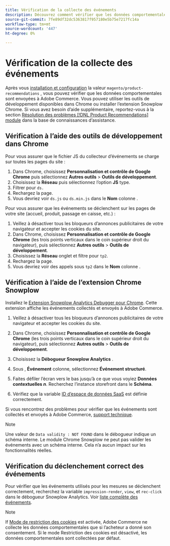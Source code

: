 ```yaml
---
title: Vérification de la collecte des événements
description: Découvrez comment vérifier que les données comportementales sont envoyées à Adobe Commerce.
source-git-commit: 7fe89df32dc5363817f957180e5b75e7217fc14a
workflow-type: tm+mt
source-wordcount: '447'
ht-degree: 0%

---
```


# Vérification de la collecte des événements

Après vous [installation et configuration](install-configure.md) la valeur `magento/product-recommendations` , vous pouvez vérifier que les données comportementales sont envoyées à Adobe Commerce. Vous pouvez utiliser les outils de développement disponibles dans Chrome ou installer l’extension Snowplow Chrome. Si vous avez besoin d’aide supplémentaire, reportez-vous à la section [Résolution des problèmes [!DNL Product Recommendations] module](https://support.magento.com/hc/en-us/articles/360042224851) dans la base de connaissances d’assistance.

## Vérification à l’aide des outils de développement dans Chrome

Pour vous assurer que le fichier JS du collecteur d’événements se charge sur toutes les pages du site :

1. Dans Chrome, choisissez **Personnalisation et contrôle de Google Chrome** puis sélectionnez **Autres outils** > **Outils de développement**.
1. Choisissez la **Réseau** puis sélectionnez l’option **JS** type.
1. Filtrer pour `ds.`
1. Rechargez la page.
1. Vous devriez voir `ds.js` ou `ds.min.js` dans le **Nom** colonne .

Pour vous assurer que les événements se déclenchent sur les pages de votre site (accueil, produit, passage en caisse, etc.) :

1. Veillez à désactiver tous les bloqueurs d’annonces publicitaires de votre navigateur et accepter les cookies du site.
1. Dans Chrome, choisissez **Personnalisation et contrôle de Google Chrome** (les trois points verticaux dans le coin supérieur droit du navigateur), puis sélectionnez **Autres outils** > **Outils de développement**.
1. Choisissez la **Réseau** onglet et filtre pour `tp2`.
1. Rechargez la page.
1. Vous devriez voir des appels sous `tp2` dans le **Nom** colonne .

## Vérification à l’aide de l’extension Chrome Snowplow

Installez le [Extension Snowplow Analytics Debugger pour Chrome](https://chrome.google.com/webstore/detail/snowplow-analytics-debugg/jbnlcgeengmijcghameodeaenefieedm). Cette extension affiche les événements collectés et envoyés à Adobe Commerce.

1. Veillez à désactiver tous les bloqueurs d’annonces publicitaires de votre navigateur et accepter les cookies du site.

1. Dans Chrome, choisissez **Personnalisation et contrôle de Google Chrome** (les trois points verticaux dans le coin supérieur droit du navigateur), puis sélectionnez **Autres outils** > **Outils de développement**.

1. Choisissez la **Débogueur Snowplow Analytics** .

1. Sous , **Événement** colonne, sélectionnez **Événement structuré**.

1. Faites défiler l’écran vers le bas jusqu’à ce que vous voyiez **Données contextuelles _n_**. Recherchez l’instance storefront dans le **Schéma**.

1. Vérifiez que la variable [ID d’espace de données SaaS](https://docs.magento.com/user-guide/configuration/services/saas.html) est définie correctement.

Si vous rencontrez des problèmes pour vérifier que les événements sont collectés et envoyés à Adobe Commerce, [support technique](https://support.magento.com/hc/en-us).

>[!NOTE]
>
> Une valeur de `Data validity : NOT FOUND` dans le débogueur indique un schéma interne. Le module Chrome Snowplow ne peut pas valider les événements avec un schéma interne. Cela n’a aucun impact sur les fonctionnalités réelles.

## Vérification du déclenchement correct des événements

Pour vérifier que les événements utilisés pour les mesures se déclenchent correctement, recherchez la variable `impression-render`, `view`, et `rec-click` dans le débogueur Snowplow Analytics. Voir [liste complète des événements](https://devdocs.magento.com/recommendations/events.html).

>[!NOTE]
>
> If [Mode de restriction des cookies](https://docs.magento.com/user-guide/stores/compliance-cookie-restriction-mode.html) est activée, Adobe Commerce ne collecte les données comportementales que si l’acheteur a donné son consentement. Si le mode Restriction des cookies est désactivé, les données comportementales sont collectées par défaut.
